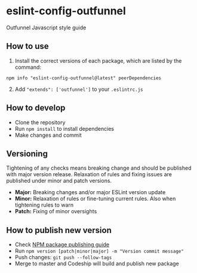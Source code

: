# eslint-config-outfunnel
Outfunnel Javascript style guide

## How to use

1. Install the correct versions of each package, which are listed by the command:
```
npm info "eslint-config-outfunnel@latest" peerDependencies
```
2. Add `"extends": ['outfunnel']` to your `.eslintrc.js`

## How to develop
- Clone the repository
- Run `npm install` to install dependencies
- Make changes and commit

## Versioning
Tightening of any checks means breaking change and should be published with major version release. Relaxation of rules and fixing issues are published under minor and patch versions.
- **Major:** Breaking changes and/or major ESLint version update
- **Minor:** Relaxation of rules or fine-tuning current rules. Also when tightening rules to warn
- **Patch:** Fixing of minor oversights

## How to publish new version
- Check [NPM package publishing guide](https://github.com/outfunnel/outfunnel/wiki/Publishing-NPM-libraries)
- Run `npm version [patch|minor|major] -m "Version commit message"`
- Push changes: `git push --follow-tags`
- Merge to master and Codeship will build and publish new package
